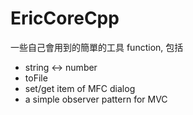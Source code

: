 # EricCoreCpp
一些自己會用到的簡單的工具 function, 包括 
* string <-> number
* toFile
* set/get item of MFC dialog
* a simple observer pattern for MVC

